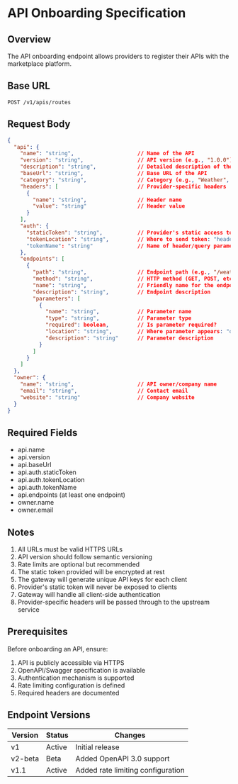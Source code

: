 # API Onboarding Specification

## Overview

The API onboarding endpoint allows providers to register their APIs with the marketplace platform.

## Base URL

```
POST /v1/apis/routes
```

## Request Body

```json
{
  "api": {
    "name": "string",                    // Name of the API
    "version": "string",                 // API version (e.g., "1.0.0")
    "description": "string",             // Detailed description of the API
    "baseUrl": "string",                 // Base URL of the API
    "category": "string",                // Category (e.g., "Weather", "Finance")
    "headers": [                         // Provider-specific headers
      {
        "name": "string",                // Header name
        "value": "string"                // Header value
      }
    ],
    "auth": {
      "staticToken": "string",           // Provider's static access token
      "tokenLocation": "string",         // Where to send token: "header" or "query"
      "tokenName": "string"              // Name of header/query parameter for token
    },
    "endpoints": [
      {
        "path": "string",                // Endpoint path (e.g., "/weather/current")
        "method": "string",              // HTTP method (GET, POST, etc.)
        "name": "string",                // Friendly name for the endpoint
        "description": "string",         // Endpoint description
        "parameters": [
          {
            "name": "string",            // Parameter name
            "type": "string",            // Parameter type
            "required": boolean,         // Is parameter required?
            "location": "string",        // Where parameter appears: "query", "path", "body"
            "description": "string"      // Parameter description
          }
        ]
      }
    ]
  },
  "owner": {
    "name": "string",                    // API owner/company name
    "email": "string",                   // Contact email
    "website": "string"                  // Company website
  }
}
```

## Required Fields

- api.name
- api.version
- api.baseUrl
- api.auth.staticToken
- api.auth.tokenLocation
- api.auth.tokenName
- api.endpoints (at least one endpoint)
- owner.name
- owner.email

## Notes

1. All URLs must be valid HTTPS URLs
2. API version should follow semantic versioning
3. Rate limits are optional but recommended
4. The static token provided will be encrypted at rest
5. The gateway will generate unique API keys for each client
6. Provider's static token will never be exposed to clients
7. Gateway will handle all client-side authentication
8. Provider-specific headers will be passed through to the upstream service

## Prerequisites

Before onboarding an API, ensure:

1. API is publicly accessible via HTTPS
2. OpenAPI/Swagger specification is available
3. Authentication mechanism is supported
4. Rate limiting configuration is defined
5. Required headers are documented

## Endpoint Versions

| Version | Status | Changes                           |
| ------- | ------ | --------------------------------- |
| v1      | Active | Initial release                   |
| v2-beta | Beta   | Added OpenAPI 3.0 support         |
| v1.1    | Active | Added rate limiting configuration |
